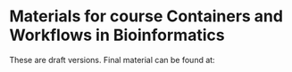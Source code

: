# Materials for course Containers and Workflows in Bioinformatics

These are draft versions. Final material can be found at:
